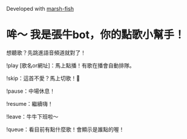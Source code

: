 Developed with [marsh-fish](https://github.com/marsh-fish)

# 哞～ 我是張牛bot，你的點歌小幫手！

想聽歌？先跳進語音頻道就對了！

!play [歌名or網址]：馬上點播！有歌在播會自動排隊。

!skip：這首不愛？馬上切歌！:japanese_goblin: 

!pause：中場休息！

!resume：繼續嗨！

!leave：牛牛下班啦～

!queue：看目前有點什麼歌！會顯示是誰點的喔！

